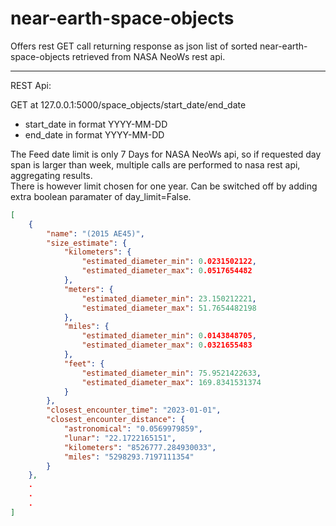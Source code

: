 # near-earth-space-objects

Offers rest GET call returning response as json list of sorted near-earth-space-objects retrieved from NASA NeoWs rest api.  

------------------------------------------------------------------------
REST Api:  

GET at 127.0.0.1:5000/space_objects/start_date/end_date  


- start_date in format YYYY-MM-DD  
- end_date in format YYYY-MM-DD  


The Feed date limit is only 7 Days for NASA NeoWs api, so if requested day span is larger than week, multiple calls are performed to nasa rest api, aggregating results.  
There is however limit chosen for one year. Can be switched off by adding extra boolean paramater of day_limit=False.


```json
[
    {
        "name": "(2015 AE45)",
        "size_estimate": {
            "kilometers": {
                "estimated_diameter_min": 0.0231502122,
                "estimated_diameter_max": 0.0517654482
            },
            "meters": {
                "estimated_diameter_min": 23.150212221,
                "estimated_diameter_max": 51.7654482198
            },
            "miles": {
                "estimated_diameter_min": 0.0143848705,
                "estimated_diameter_max": 0.0321655483
            },
            "feet": {
                "estimated_diameter_min": 75.9521422633,
                "estimated_diameter_max": 169.8341531374
            }
        },
        "closest_encounter_time": "2023-01-01",
        "closest_encounter_distance": {
            "astronomical": "0.0569979859",
            "lunar": "22.1722165151",
            "kilometers": "8526777.284930033",
            "miles": "5298293.7197111354"
        }
    },
    .
    .
    .
]


```
